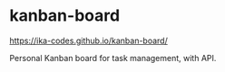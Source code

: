 # kanban-board
https://ika-codes.github.io/kanban-board/

Personal Kanban board for task management, with API.
